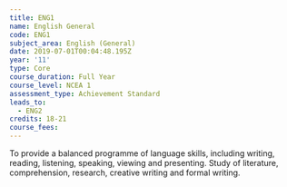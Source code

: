 ```yaml
---
title: ENG1
name: English General
code: ENG1
subject_area: English (General)
date: 2019-07-01T00:04:48.195Z
year: '11'
type: Core
course_duration: Full Year
course_level: NCEA 1
assessment_type: Achievement Standard
leads_to:
  - ENG2
credits: 18-21
course_fees: 
---
```

To provide a balanced programme of language skills, including writing, reading, listening, speaking, viewing and presenting. Study of literature, comprehension, research, creative writing and formal writing.
